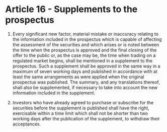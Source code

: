 # Article 16 - Supplements to the prospectus


1. Every significant new factor, material mistake or inaccuracy relating to the information included in the prospectus which is capable of affecting the assessment of the securities and which arises or is noted between the time when the prospectus is approved and the final closing of the offer to the public or, as the case may be, the time when trading on a regulated market begins, shall be mentioned in a supplement to the prospectus. Such a supplement shall be approved in the same way in a maximum of seven working days and published in accordance with at least the same arrangements as were applied when the original prospectus was published. The summary, and any translations thereof, shall also be supplemented, if necessary to take into account the new information included in the supplement.

2. Investors who have already agreed to purchase or subscribe for the securities before the supplement is published shall have the right, exercisable within a time limit which shall not be shorter than two working days after the publication of the supplement, to withdraw their acceptances.
